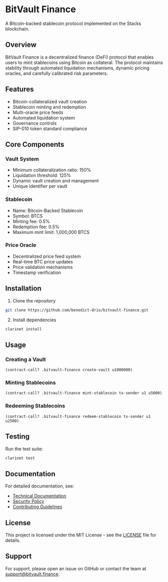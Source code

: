 # BitVault Finance

A Bitcoin-backed stablecoin protocol implemented on the Stacks blockchain.

## Overview

BitVault Finance is a decentralized finance (DeFi) protocol that enables users to mint stablecoins using Bitcoin as collateral. The protocol maintains stability through automated liquidation mechanisms, dynamic pricing oracles, and carefully calibrated risk parameters.

## Features

- Bitcoin-collateralized vault creation
- Stablecoin minting and redemption
- Multi-oracle price feeds
- Automated liquidation system
- Governance controls
- SIP-010 token standard compliance

## Core Components

### Vault System

- Minimum collateralization ratio: 150%
- Liquidation threshold: 125%
- Dynamic vault creation and management
- Unique identifier per vault

### Stablecoin

- Name: Bitcoin-Backed Stablecoin
- Symbol: BTCS
- Minting fee: 0.5%
- Redemption fee: 0.5%
- Maximum mint limit: 1,000,000 BTCS

### Price Oracle

- Decentralized price feed system
- Real-time BTC price updates
- Price validation mechanisms
- Timestamp verification

## Installation

1. Clone the repository

```bash
git clone https://github.com/benedict-drio/bitvault-finance.git
```

2. Install dependencies

```bash
clarinet install
```

## Usage

### Creating a Vault

```clarity
(contract-call? .bitvault-finance create-vault u1000000)
```

### Minting Stablecoins

```clarity
(contract-call? .bitvault-finance mint-stablecoin tx-sender u1 u5000)
```

### Redeeming Stablecoins

```clarity
(contract-call? .bitvault-finance redeem-stablecoin tx-sender u1 u2500)
```

## Testing

Run the test suite:

```bash
clarinet test
```

## Documentation

For detailed documentation, see:

- [Technical Documentation](./docs/TECHNICAL.md)
- [Security Policy](./SECURITY.md)
- [Contributing Guidelines](./CONTRIBUTING.md)

## License

This project is licensed under the MIT License - see the [LICENSE](./LICENSE) file for details.

## Support

For support, please open an issue on GitHub or contact the team at support@bitvault.finance.
